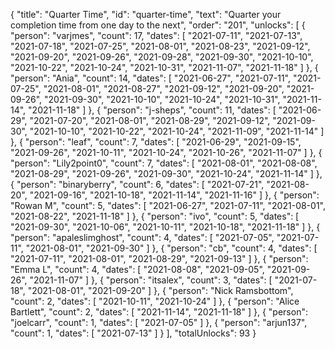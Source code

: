 {
  "title": "Quarter Time",
  "id": "quarter-time",
  "text": "Quarter your completion time from one day to the next",
  "order": "201",
  "unlocks": [
    {
      "person": "varjmes",
      "count": 17,
      "dates": [
        "2021-07-11",
        "2021-07-13",
        "2021-07-18",
        "2021-07-25",
        "2021-08-01",
        "2021-08-23",
        "2021-09-12",
        "2021-09-20",
        "2021-09-26",
        "2021-09-28",
        "2021-09-30",
        "2021-10-10",
        "2021-10-22",
        "2021-10-24",
        "2021-10-31",
        "2021-11-07",
        "2021-11-18"
      ]
    },
    {
      "person": "Ania",
      "count": 14,
      "dates": [
        "2021-06-27",
        "2021-07-11",
        "2021-07-25",
        "2021-08-01",
        "2021-08-27",
        "2021-09-12",
        "2021-09-20",
        "2021-09-26",
        "2021-09-30",
        "2021-10-10",
        "2021-10-24",
        "2021-10-31",
        "2021-11-14",
        "2021-11-18"
      ]
    },
    {
      "person": "j-sheps",
      "count": 11,
      "dates": [
        "2021-06-29",
        "2021-07-20",
        "2021-08-01",
        "2021-08-29",
        "2021-09-12",
        "2021-09-30",
        "2021-10-10",
        "2021-10-22",
        "2021-10-24",
        "2021-11-09",
        "2021-11-14"
      ]
    },
    {
      "person": "leaf",
      "count": 7,
      "dates": [
        "2021-06-29",
        "2021-09-15",
        "2021-09-26",
        "2021-10-11",
        "2021-10-24",
        "2021-10-26",
        "2021-11-07"
      ]
    },
    {
      "person": "Lily2point0",
      "count": 7,
      "dates": [
        "2021-08-01",
        "2021-08-08",
        "2021-08-29",
        "2021-09-26",
        "2021-09-30",
        "2021-10-24",
        "2021-11-14"
      ]
    },
    {
      "person": "binaryberry",
      "count": 6,
      "dates": [
        "2021-07-21",
        "2021-08-20",
        "2021-09-16",
        "2021-10-18",
        "2021-11-14",
        "2021-11-16"
      ]
    },
    {
      "person": "Rowan M",
      "count": 5,
      "dates": [
        "2021-06-27",
        "2021-07-11",
        "2021-08-01",
        "2021-08-22",
        "2021-11-18"
      ]
    },
    {
      "person": "ivo",
      "count": 5,
      "dates": [
        "2021-09-30",
        "2021-10-06",
        "2021-10-11",
        "2021-10-18",
        "2021-11-18"
      ]
    },
    {
      "person": "apaleslimghost",
      "count": 4,
      "dates": [
        "2021-07-05",
        "2021-07-11",
        "2021-08-01",
        "2021-09-30"
      ]
    },
    {
      "person": "cb",
      "count": 4,
      "dates": [
        "2021-07-11",
        "2021-08-01",
        "2021-08-29",
        "2021-09-13"
      ]
    },
    {
      "person": "Emma L",
      "count": 4,
      "dates": [
        "2021-08-08",
        "2021-09-05",
        "2021-09-26",
        "2021-11-07"
      ]
    },
    {
      "person": "itsalex",
      "count": 3,
      "dates": [
        "2021-07-18",
        "2021-08-01",
        "2021-09-20"
      ]
    },
    {
      "person": "Nick Ramsbottom",
      "count": 2,
      "dates": [
        "2021-10-11",
        "2021-10-24"
      ]
    },
    {
      "person": "Alice Bartlett",
      "count": 2,
      "dates": [
        "2021-11-14",
        "2021-11-18"
      ]
    },
    {
      "person": "joelcarr",
      "count": 1,
      "dates": [
        "2021-07-05"
      ]
    },
    {
      "person": "arjun137",
      "count": 1,
      "dates": [
        "2021-07-13"
      ]
    }
  ],
  "totalUnlocks": 93
}